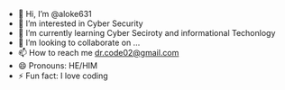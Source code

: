 - 👋 Hi, I’m @aloke631
- 👀 I’m interested in Cyber Security
- 🌱 I’m currently learning Cyber Seciroty and informational Techonlogy
- 💞️ I’m looking to collaborate on ...
- 📫 How to reach me dr.code02@gmail.com
- 😄 Pronouns: HE/HIM
- ⚡ Fun fact: I love coding 

<!---
aloke631/aloke631 is a ✨ special ✨ repository because its `README.md` (this file) appears on your GitHub profile.
You can click the Preview link to take a look at your changes.
--->
